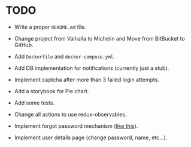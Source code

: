 # TODO

- Write a proper `README.md` file.

- Change project from Valhalla to Michelin and Move from BitBucket to GitHub.

- Add `Dockerfile` and `docker-compose.yml`.

- Add DB implementation for notifications (currently just a stub).

- Implement captcha after more than 3 failed login attempts.

- Add a storybook for Pie chart.

- Add some tests.

- Change all actions to use redux-observables.

- Implement forgot password mechanism ([like this](http://exploreflask.com/en/latest/users.html#forgot-your-password)).

- Implement user details page (change password, name, etc...).
